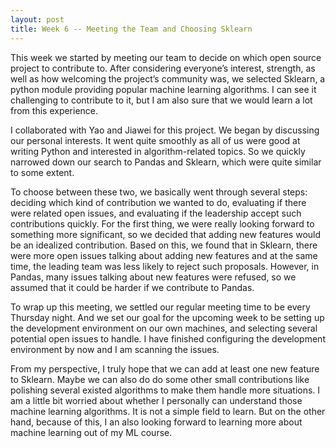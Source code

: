 ```yaml
---
layout: post
title: Week 6 -- Meeting the Team and Choosing Sklearn
---
```

This week we started by meeting our team to decide on which open source project to contribute to. After considering everyone’s interest, strength, as well as how welcoming the project’s community was, we selected Sklearn, a python module providing popular machine learning algorithms. I can see it challenging to contribute to it, but I am also sure that we would learn a lot from this experience.

<!--more-->

I collaborated with Yao and Jiawei for this project. We began by discussing our personal interests. It went quite smoothly as all of us were good at writing Python and interested in algorithm-related topics. So we quickly narrowed down our search to Pandas and Sklearn, which were quite similar to some extent. 

To choose between these two, we basically went through several steps: deciding which kind of contribution we wanted to do, evaluating if there were related open issues, and evaluating if the leadership accept such contributions quickly. For the first thing, we were really looking forward to something more significant, so we decided that adding new features would be an idealized contribution. Based on this, we found that in Sklearn, there were more open issues talking about adding new features and at the same time, the leading team was less likely to reject such proposals. However, in Pandas, many issues talking about new features were refused, so we assumed that it could be harder if we contribute to Pandas. 

To wrap up this meeting, we settled our regular meeting time to be every Thursday night. And we set our goal for the upcoming week to be setting up the development environment on our own machines, and selecting several potential open issues to handle. I have finished configuring the development environment by now and I am scanning the issues. 

From my perspective, I truly hope that we can add at least one new feature to Sklearn. Maybe we can also do do some other small contributions like polishing several existed algorithms to make them handle more situations. I am a little bit worried about whether I personally can understand those machine learning algorithms. It is not a simple field to learn. But on the other hand, because of this, I an also looking forward to learning more about machine learning out of my ML course. 
